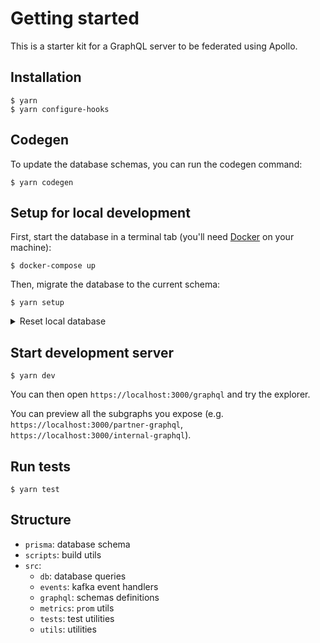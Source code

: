 # Getting started

This is a starter kit for a GraphQL server to be federated using Apollo.

## Installation

```console
$ yarn
$ yarn configure-hooks
```

## Codegen

To update the database schemas, you can run the codegen command:

```console
$ yarn codegen
```

## Setup for local development

First, start the database in a terminal tab (you'll need [Docker](https://www.docker.com) on your machine):

```console
$ docker-compose up
```

Then, migrate the database to the current schema:

```console
$ yarn setup
```

<details>
	<summary>Reset local database</summary>

You can reset your local database using the following command (careful, this is destructive).

```console
$ yarn reset
```

</details>

## Start development server

```console
$ yarn dev
```

You can then open `https://localhost:3000/graphql` and try the explorer.

You can preview all the subgraphs you expose (e.g. `https://localhost:3000/partner-graphql`, `https://localhost:3000/internal-graphql`).

## Run tests

```console
$ yarn test
```

## Structure

- `prisma`: database schema
- `scripts`: build utils
- `src`:
  - `db`: database queries
  - `events`: kafka event handlers
  - `graphql`: schemas definitions
  - `metrics`: `prom` utils
  - `tests`: test utilities
  - `utils`: utilities
